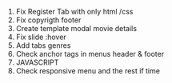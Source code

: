 1. Fix Register Tab with only html /css
2. Fix copyrigth footer
3. Create template modal movie details
4. Fix slide :hover
5. Add tabs genres
6. Check anchor tags in menus header & footer
7. JAVASCRIPT
8. Check responsive menu and the rest if time
